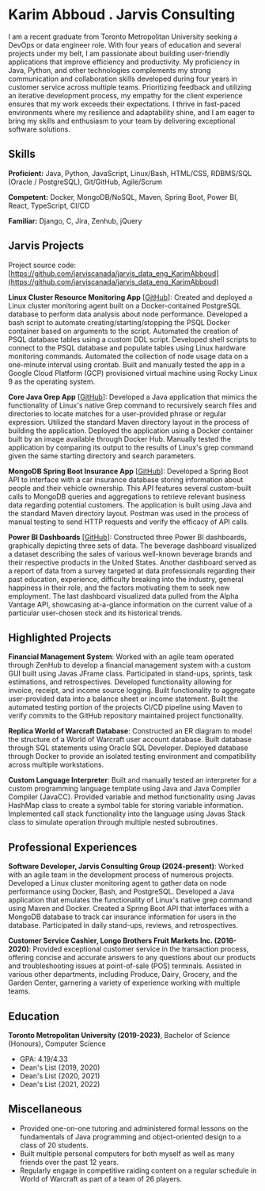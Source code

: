 # Karim Abboud . Jarvis Consulting

I am a recent graduate from Toronto Metropolitan University seeking a DevOps or data engineer role. With four years of education and several projects under my belt, I am passionate about building user-friendly applications that improve efficiency and productivity. My proficiency in Java, Python, and other technologies complements my strong communication and collaboration skills developed during four years in customer service across multiple teams. Prioritizing feedback and utilizing an iterative development process, my empathy for the client experience ensures that my work exceeds their expectations. I thrive in fast-paced environments where my resilience and adaptability shine, and I am eager to bring my skills and enthusiasm to your team by delivering exceptional software solutions.

## Skills

**Proficient:** Java, Python, JavaScript, Linux/Bash, HTML/CSS, RDBMS/SQL (Oracle / PostgreSQL), Git/GitHub, Agile/Scrum

**Competent:** Docker, MongoDB/NoSQL, Maven, Spring Boot, Power BI, React, TypeScript, CI/CD

**Familiar:** Django, C, Jira, Zenhub, jQuery

## Jarvis Projects

Project source code: [https://github.com/jarviscanada/jarvis_data_eng_KarimAbboud](https://github.com/jarviscanada/jarvis_data_eng_KarimAbboud)


**Linux Cluster Resource Monitoring App** [[GitHub](https://github.com/jarviscanada/jarvis_data_eng_KarimAbboud/tree/master/linux_sql)]: Created and deployed a Linux cluster monitoring agent built on a Docker-contained PostgreSQL database to perform data analysis about node performance. Developed a bash script to automate creating/starting/stopping the PSQL Docker container based on arguments to the script. Automated the creation of PSQL database tables using a custom DDL script. Developed shell scripts to connect to the PSQL database and populate tables using Linux hardware monitoring commands. Automated the collection of node usage data on a one-minute interval using crontab. Built and manually tested the app in a Google Cloud Platform (GCP) provisioned virtual machine using Rocky Linux 9 as the operating system.

**Core Java Grep App** [[GitHub](https://github.com/jarviscanada/jarvis_data_eng_KarimAbboud/tree/master/core_java/grep)]: Developed a Java application that mimics the functionality of Linux's native Grep command to recursively search files and directories to locate matches for a user-provided phrase or regular expression. Utilized the standard Maven directory layout in the process of building the application. Deployed the application using a Docker container built by an image available through Docker Hub. Manually tested the application by comparing its output to the results of Linux's grep command given the same starting directory and search parameters.

**MongoDB Spring Boot Insurance App** [[GitHub](https://github.com/jarviscanada/jarvis_data_eng_KarimAbboud/tree/master/insurance-mongo)]: Developed a Spring Boot API to interface with a car insurance database storing information about people and their vehicle ownership. This API features several custom-built calls to MongoDB queries and aggregations to retrieve relevant business data regarding potential customers. The application is built using Java and the standard Maven directory layout. Postman was used in the process of manual testing to send HTTP requests and verify the efficacy of API calls.

**Power BI Dashboards** [[GitHub](https://github.com/jarviscanada/jarvis_data_eng_KarimAbboud/tree/master/power_bi)]: Constructed three Power BI dashboards, graphically depicting three sets of data. The beverage dashboard visualized a dataset describing the sales of various well-known beverage brands and their respective products in the United States. Another dashboard served as a report of data from a survey targeted at data professionals regarding their past education, experience, difficulty breaking into the industry, general happiness in their role, and the factors motivating them to seek new employment. The last dashboard visualized data pulled from the Alpha Vantage API, showcasing at-a-glance information on the current value of a particular user-chosen stock and its historical trends.


## Highlighted Projects
**Financial Management System**: Worked with an agile team operated through ZenHub to develop a financial management system with a custom GUI built using Javas JFrame class. Participated in stand-ups, sprints, task estimations, and retrospectives. Developed functionality allowing for invoice, receipt, and income source logging. Built functionality to aggregate user-provided data into a balance sheet or income statement. Built the automated testing portion of the projects CI/CD pipeline using Maven to verify commits to the GitHub repository maintained project functionality.

**Replica World of Warcraft Database**: Constructed an ER diagram to model the structure of a World of Warcraft user account database. Built database through SQL statements using Oracle SQL Developer. Deployed database through Docker to provide an isolated testing environment and compatibility across multiple workstations.

**Custom Language Interpreter**: Built and manually tested an interpreter for a custom programming language template using Java and Java Compiler Compiler (JavaCC). Provided variable and method functionality using Javas HashMap class to create a symbol table for storing variable information. Implemented call stack functionality into the language using Javas Stack class to simulate operation through multiple nested subroutines.


## Professional Experiences

**Software Developer, Jarvis Consulting Group (2024-present)**: Worked with an agile team in the development process of numerous projects. Developed a Linux cluster monitoring agent to gather data on node performance using Docker, Bash, and PostgreSQL. Developed a Java application that emulates the functionality of Linux's native grep command using Maven and Docker. Created a Spring Boot API that interfaces with a MongoDB database to track car insurance information for users in the database. Participated in daily stand-ups, reviews, and retrospectives.

**Customer Service Cashier, Longo Brothers Fruit Markets Inc. (2016-2020)**: Provided exceptional customer service in the transaction process, offering concise and accurate answers to any questions about our products and troubleshooting issues at point-of-sale (POS) terminals. Assisted in various other departments, including Produce, Dairy, Grocery, and the Garden Center, garnering a variety of experience working with multiple teams.


## Education
**Toronto Metropolitan University (2019-2023)**, Bachelor of Science (Honours), Computer Science
- GPA: 4.19/4.33
- Dean's List (2019, 2020)
- Dean's List (2020, 2021)
- Dean's List (2021, 2022)


## Miscellaneous
- Provided one-on-one tutoring and administered formal lessons on the fundamentals of Java programming and object-oriented design to a class of 20 students.
- Built multiple personal computers for both myself as well as many friends over the past 12 years.
- Regularly engage in competitive raiding content on a regular schedule in World of Warcraft as part of a team of 26 players.